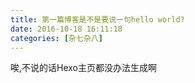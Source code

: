 ```yaml
---
title: 第一篇博客是不是要说一句hello world?
date: 2016-10-18 16:11:18
categories: [杂七杂八]
---
```


唉,不说的话Hexo主页都没办法生成啊